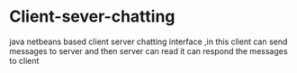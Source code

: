 # Client-sever-chatting
java netbeans based client server chatting interface ,in this client can send messages to server and then server can read it can respond the messages to client
